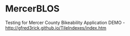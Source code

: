 # MercerBLOS

Testing for Mercer County Bikeability Application
DEMO - http://gfred3rick.github.io/TileIndexes/index.htm
